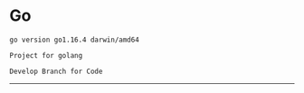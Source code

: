 # Go
``go version go1.16.4 darwin/amd64``

```Project for golang```
````
Develop Branch for Code
````

-----------------------
